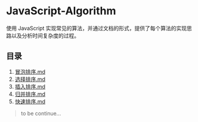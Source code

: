 # JavaScript-Algorithm

使用 JavaScript 实现常见的算法，并通过文档的形式，提供了每个算法的实现思路以及分析时间复杂度的过程。

## 目录

01. [冒泡排序.md](./docs/冒泡排序.md)
02. [选择排序.md](./docs/选择排序.md)
03. [插入排序.md](./docs/插入排序.md)
04. [归并排序.md](./docs/归并排序.md)
05. [快速排序.md](./docs/快速排序.md)

> to be continue...
